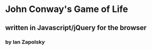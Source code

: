 # John Conway's Game of Life 

## written in Javascript/jQuery for the browser

### by Ian Zapolsky
